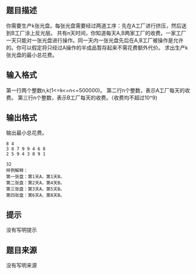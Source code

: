 


## 题目描述
你需要生产k张光盘。每张光盘需要经过两道工序：先在A工厂进行挤压，然后送到B工厂涂上反光层。
共有n天时间，你知道每天A,B两家工厂的收费。一家工厂一天只能对一张光盘进行操作。同一天内一张光盘先后在A,B工厂被操作是允许的。你可以假定将只经过A操作的半成品暂存起来不需花费额外代价。
求出生产k张光盘的最小总花费。
## 输入格式
第一行两个整数n,k(1<=k<=n<=500000)。
第二行n个整数，表示A工厂每天的收费。
第三行n个整数，表示B工厂每天的收费。（收费均不超过10^9)
## 输出格式
输出最小总花费。

```input1
8 4
3 8 7 9 9 4 6 8
2 5 9 4 3 8 9 1

```

```output1
32
样例解释：
第一张盘：第1天A，第1天B。
第二张盘：第2天A，第4天B。
第三张盘：第3天A，第5天B。
第四张盘：第6天A，第8天B。
```

## 提示
没有写明提示
## 题目来源
没有写明来源


